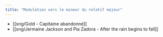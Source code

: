 ```yaml
---
title: "Modulation vers le mineur du relatif majeur"
---
```


- [[sng/Gold - Capitaine abandonné]]
- [[sng/Jermaine Jackson and Pia Zadora - After the rain begins to fall]]
